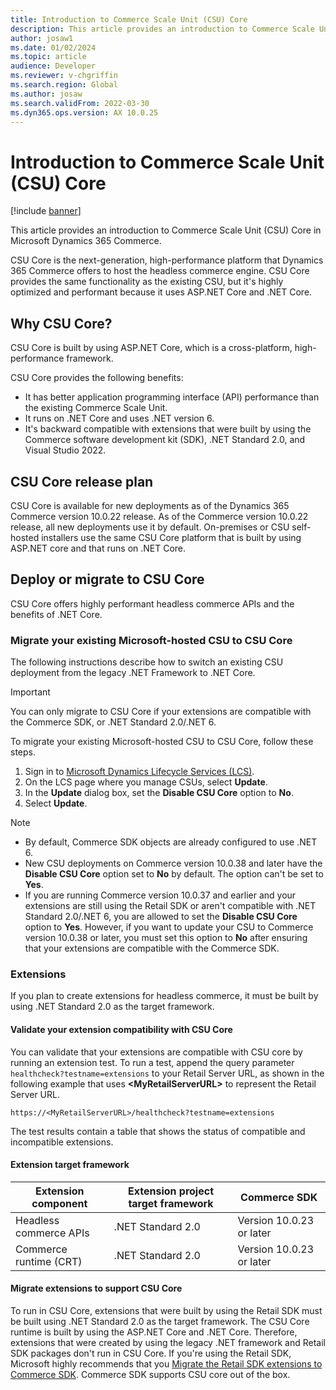 ```yaml
---
title: Introduction to Commerce Scale Unit (CSU) Core
description: This article provides an introduction to Commerce Scale Unit (CSU) Core in Microsoft Dynamics 365 Commerce.
author: josaw1
ms.date: 01/02/2024
ms.topic: article
audience: Developer
ms.reviewer: v-chgriffin
ms.search.region: Global
ms.author: josaw
ms.search.validFrom: 2022-03-30
ms.dyn365.ops.version: AX 10.0.25
---
```


# Introduction to Commerce Scale Unit (CSU) Core

[!include [banner](../includes/banner.md)]

This article provides an introduction to Commerce Scale Unit (CSU) Core in Microsoft Dynamics 365 Commerce.

CSU Core is the next-generation, high-performance platform that Dynamics 365 Commerce offers to host the headless commerce engine. CSU Core provides the same functionality as the existing CSU, but it's highly optimized and performant because it uses ASP.NET Core and .NET Core.

## Why CSU Core?

CSU Core is built by using ASP.NET Core, which is a cross-platform, high-performance framework.

CSU Core provides the following benefits:

- It has better application programming interface (API) performance than the existing Commerce Scale Unit.
- It runs on .NET Core and uses .NET version 6.
- It's backward compatible with extensions that were built by using the Commerce software development kit (SDK), .NET Standard 2.0, and Visual Studio 2022.

## CSU Core release plan

CSU Core is available for new deployments as of the Dynamics 365 Commerce version 10.0.22 release. As of the Commerce version 10.0.22 release, all new deployments use it by default. On-premises or CSU self-hosted installers use the same CSU Core platform that is built by using ASP.NET core and that runs on .NET Core.

## Deploy or migrate to CSU Core

CSU Core offers highly performant headless commerce APIs and the benefits of .NET Core. 

### Migrate your existing Microsoft-hosted CSU to CSU Core

The following instructions describe how to switch an existing CSU deployment from the legacy .NET Framework to .NET Core. 

> [!IMPORTANT]
> You can only migrate to CSU Core if your extensions are compatible with the Commerce SDK, or .NET Standard 2.0/.NET 6.

To migrate your existing Microsoft-hosted CSU to CSU Core, follow these steps. 

1. Sign in to [Microsoft Dynamics Lifecycle Services (LCS)](https://lcs.dynamics.com). 
1. On the LCS page where you manage CSUs, select **Update**.
1. In the **Update** dialog box, set the **Disable CSU Core** option to **No**.
1. Select **Update**.

> [!NOTE]
> - By default, Commerce SDK objects are already configured to use .NET 6.
> - New CSU deployments on Commerce version 10.0.38 and later have the **Disable CSU Core** option set to **No** by default. The option can't be set to **Yes**.
> - If you are running Commerce version 10.0.37 and earlier and your extensions are still using the Retail SDK or aren't compatible with .NET Standard 2.0/.NET 6, you are allowed to set the **Disable CSU Core** option to **Yes**. However, if you want to update your CSU to Commerce version 10.0.38 or later, you must set this option to **No** after ensuring that your extensions are compatible with the Commerce SDK.

### Extensions

If you plan to create extensions for headless commerce, it must be built by using .NET Standard 2.0 as the target framework.

#### Validate your extension compatibility with CSU Core

You can validate that your extensions are compatible with CSU core by running an extension test. To run a test, append the query parameter `healthcheck?testname=extensions` to your Retail Server URL, as shown in the following example that uses **\<MyRetailServerURL\>** to represent the Retail Server URL.

`https://<MyRetailServerURL>/healthcheck?testname=extensions`

The test results contain a table that shows the status of compatible and incompatible extensions.

#### Extension target framework

| Extension component | Extension project target framework | Commerce SDK |
|--- | --- | --- |
| Headless commerce APIs | .NET Standard 2.0 | Version 10.0.23 or later |
| Commerce runtime (CRT) | .NET Standard 2.0 | Version 10.0.23 or later |

#### Migrate extensions to support CSU Core

To run in CSU Core, extensions that were built by using the Retail SDK must be built using .NET Standard 2.0 as the target framework. The CSU Core runtime is built by using the ASP.NET Core and .NET Core. Therefore, extensions that were created by using the legacy .NET framework and Retail SDK packages don't run in CSU Core. If you're using the Retail SDK, Microsoft highly recommends that you [Migrate the Retail SDK extensions to Commerce SDK](retail-sdk/migrate-commerce-sdk.md). Commerce SDK supports CSU core out of the box.

